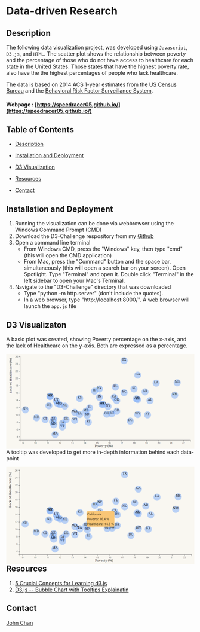 # Data-driven Research

## Description
The following data visualization project, was developed using `Javascript`, `D3.js`, and `HTML`. The scatter plot shows the relationship between poverty and the percentage of those who do not have access to healthcare for each state in the United States. Those states that have the highest poverty rate, also have the the highest percentages of people who lack healthcare. 

The data is based on 2014 ACS 1-year estimates from the [US Census Bureau](https://data.census.gov/cedsci/) and the [Behavioral Risk Factor Surveillance System](https://www.cdc.gov/brfss/index.html).

#### Webpage : [https://speedracer05.github.io/](https://speedracer05.github.io/)


## Table of Contents
-   [Description](#description)
-   [Installation and Deployment](#installation-and-deployment)
-   [D3 Visualization](#d3-visualization)

-   [Resources](#resources)
-   [Contact](#contact)

## Installation and Deployment
1. Running the visualization can be done via webbrowser using the Windows Command Prompt (CMD) 
2. Download the D3-Challenge respository from my [Github](https://github.com/speedracer05/D3-Challenge)
3. Open a command line terminal
    - From Windows CMD, press the "Windows" key, then type "cmd" (this will open the CMD application)
    - From Mac, press the "Command" button and the space bar, simultaneously (this will open a search bar on your screen). Open Spotlight. Type "Terminal" and open it. Double click "Terminal" in the left sidebar to open your Mac's Terminal.
4.  Navigate to the "D3-Challenge" directory that was downloaded
    - Type "python -m http.server" (don't include the quotes).
    - In a web browser, type "http://localhost:8000/". A web browser will launch the `app.js` file

## D3 Visualizaton
A basic plot was created, showing Poverty percentage on the x-axis, and the lack of Healthcare on the y-axis. Both are expressed as a percentage.



<img align="left" src="https://github.com/speedracer05/D3-Challenge/blob/main/D3_data_journalism/images/poverty_and_healthcare_risks.png">



A tooltip was developed to get more in-depth information behind each data-point



<img align="left" src="https://github.com/speedracer05/D3-Challenge/blob/main/D3_data_journalism/images/poverty_and_healthcare_risk_tooltip.png">

## Resources
1. [5 Crucial Concepts for Learning d3.js](https://davidwalsh.name/learning-d3)
2. [D3.js -- Bubble Chart with Tooltips Explainatin](https://www.goodmarketing.club/guide/d3-js-bubble-chart-with-tooltips-w-line-by-line-code-explanations/)

## Contact
[John Chan](https://github.com/speedracer05)
